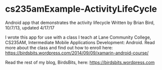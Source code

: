 cs235amExample-ActivityLifeCycle
=========================

Android app that demonstrates the activity lifecycle
Written by Brian Bird, 10/7/13, updated 4/17/17

I wrote this app for use with a class I teach at Lane Community College, CS235AM, Intermediate Mobile Applications Development: Android. Read more about the class and find out how to enroll here: https://birdsbits.wordpress.com/2014/09/09/xamarin-android-course/

Read the rest of my blog, BirdsBits, here:
https://birdsbits.wordpress.com

